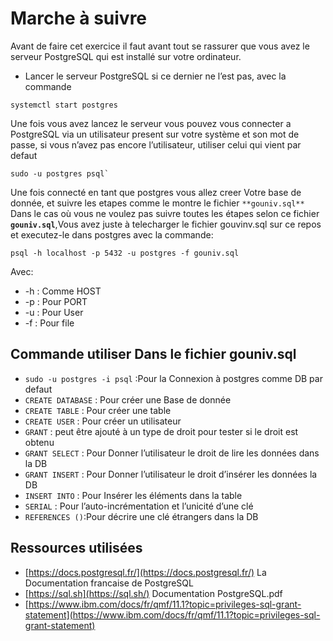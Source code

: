 # Marche à suivre

Avant de faire cet exercice il faut avant tout se rassurer que vous avez le serveur PostgreSQL qui est installé sur votre ordinateur.

- Lancer le serveur PostgreSQL si ce dernier ne l’est pas, avec la commande

```{SHELL}
systemctl start postgres
```

Une fois vous avez lancez le serveur vous pouvez vous connecter a PostgreSQL via un utilisateur present sur votre système et son mot de passe, si vous n’avez pas encore l’utilisateur, utiliser celui qui vient par defaut

```{SHELL}
sudo -u postgres psql`
```

Une fois connecté en tant que postgres vous allez creer Votre base de donnée, et suivre les etapes comme le montre le fichier `**gouniv.sql**`
Dans le cas où vous ne voulez pas suivre toutes les étapes selon ce fichier **`gouniv.sql`**,Vous avez juste à telecharger le fichier gouvinv.sql sur ce repos et executez-le dans postgres avec la commande:

```{SHELL}
psql -h localhost -p 5432 -u postgres -f gouniv.sql
```

Avec:

- -h : Comme HOST
- -p : Pour PORT
- -u : Pour User
- -f : Pour file

## Commande utiliser Dans le fichier gouniv.sql

- `sudo -u postgres -i psql` :Pour la Connexion à postgres comme DB par defaut
- `CREATE DATABASE` : Pour créer une Base de donnée
- `CREATE TABLE` : Pour créer une table
- `CREATE USER` : Pour créer un utilisateur
- `GRANT`  : peut être ajouté à un type de droit pour tester si le droit est obtenu
- `GRANT SELECT` : Pour Donner l’utilisateur le droit de lire les données dans la DB
- `GRANT INSERT` : Pour Donner l’utilisateur le droit d’insérer les données la DB
- `INSERT INTO` : Pour Insérer les éléments dans la table
- `SERIAL` : Pour l’auto-incrémentation et l’unicité d’une clé
- `REFERENCES ()`:Pour décrire une clé étrangers dans la DB

## Ressources utilisées

- [https://docs.postgresql.fr/](https://docs.postgresql.fr/) La Documentation francaise de PostgreSQL
- [https://sql.sh](https://sql.sh/) Documentation PostgreSQL.pdf
- [https://www.ibm.com/docs/fr/qmf/11.1?topic=privileges-sql-grant-statement](https://www.ibm.com/docs/fr/qmf/11.1?topic=privileges-sql-grant-statement)
